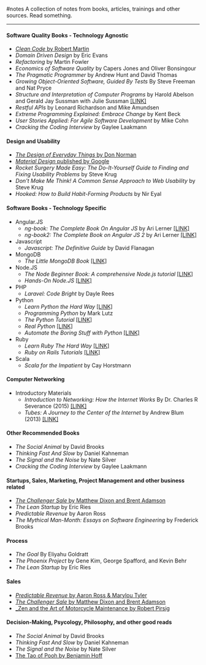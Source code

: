 #notes
A collection of notes from books, articles, trainings and other sources. Read something.
___

#### Software Quality Books - Technology Agnostic
* [_Clean Code_ by Robert Martin](/Clean-Code/main.md)
* _Domain Driven Design_ by Eric Evans
* _Refactoring_ by Martin Fowler
* _Economics of Software Quality_ by Capers Jones and Oliver Bonsingour
* _The Pragmatic Programmer_ by Andrew Hunt and David Thomas
* _Growing Object-Oriented Software, Guided By Tests_ By Steve Freeman and Nat Pryce
* _Structure and Interpretation of Computer Programs_ by Harold Abelson and Gerald Jay Sussman with Julie Sussman [[LINK]](http://mitpress.mit.edu/sicp/full-text/book/book.html)
* _Restful APIs_ by Leonard Richardson and Mike Amundsen
* _Extreme Programming Explained: Embrace Change_ by Kent Beck
* _User Stories Applied: For Agile Software Development_ by Mike Cohn
* _Cracking the Coding Interview_ by Gaylee Laakmann

#### Design and Usability
* [_The Design of Everyday Things_ by Don Norman](DOET/main.md)
* [_Material Design_ published by Google](Material-Design/main.md)
* _Rocket Surgery Made Easy: The Do-It-Yourself Guide to Finding and Fixing Usability Problems_ by Steve Krug
* _Don't Make Me Think! A Common Sense Approach to Web Usability_ by Steve Krug
* _Hooked: How to Build Habit-Forming Products_ by Nir Eyal


#### Software Books - Technology Specific
* Angular.JS
	* _ng-book: The Complete Book On Angular JS_ by Ari Lerner [[LINK]](https://www.ng-book.com/)
	* _ng-book2: The Complete Book on Angular JS 2_ by Ari Lerner [[LINK]](https://www.ng-book.com/2/)
* Javascript
	* _Javascript: The Definitive Guide_ by David Flanagan
* MongoDB
	* _The Little MongoDB Book_ [[LINK]](http://openmymind.net/mongodb.pdf)
* Node.JS
	* _The Node Beginner Book: A comprehensive Node.js tutorial_ [[LINK]](https://leanpub.com/nodebeginner)
	* _Hands-On Node.JS_ [[LINK]](https://leanpub.com/hands-on-nodejs)
* PHP
	* _Laravel: Code Bright_ by Dayle Rees
* Python
	* _Learn Python the Hard Way_ [[LINK]](http://learnpythonthehardway.org/)
	* _Programming Python_ by Mark Lutz
	* _The Python Tutorial_ [[LINK]](https://leanpub.com/python-tutorial-27)
	* _Real Python_ [[LINK]](https://realpython.com/)
	* _Automate the Boring Stuff with Python_ [[LINK]](https://automatetheboringstuff.com/)
* Ruby
	* _Learn Ruby The Hard Way_ [[LINK]](http://learncodethehardway.org/ruby/)
	* _Ruby on Rails Tutorials_ [[LINK]](https://www.railstutorial.org/)
* Scala
	* _Scala for the Impatient_ by Cay Horstmann
	
#### Computer Networking
* Introductory Materials
	* _Introduction to Networking: How the Internet Works_ By Dr. Charles R Severance (2015) [[LINK]](http://do1.dr-chuck.net/net-intro/EN_us/net-intro.pdf)
	* _Tubes: A Journey to the Center of the Internet_ by Andrew Blum (2013) [[LINK]](https://www.amazon.com/Tubes-Journey-Internet-Andrew-Blum/dp/0061994952)

#### Other Recommended Books
* _The Social Animal_ by David Brooks
* _Thinking Fast And Slow_ by Daniel Kahneman
* _The Signal and the Noise_ by Nate Silver
* _Cracking the Coding Interview_ by Gaylee Laakmann

#### Startups, Sales, Marketing, Project Management and other business related
* [_The Challenger Sale_ by Matthew Dixon and Brent Adamson](Challenger-Sale/main.md)
* _The Lean Startup_ by Eric Ries
* _Predictable Revenue_ by Aaron Ross
* _The Mythical Man-Month: Essays on Software Engineering_ by Frederick Brooks

#### Process
* _The Goal_ By Eliyahu Goldratt
* _The Phoenix Project_ by Gene Kim, George Spafford, and Kevin Behr
* _The Lean Startup_ by Eric Ries

#### Sales
* [_Predictable Revenue_ by Aaron Ross & Marylou Tyler](Predictable-Revenue/main.md)
* [_The Challenger Sale_ by Matthew Dixon and Brent Adamson](Challenger-Sale/main.md)
* [_Zen and the Art of Motorcycle Maintenance by Robert Pirsig](Zen-And-Motorcycle-Maintenance/main.md)

#### Decision-Making, Psycology, Philosophy, and other good reads
* _The Social Animal_ by David Brooks
* _Thinking Fast And Slow_ by Daniel Kahneman
* _The Signal and the Noise_ by Nate Silver
* [The Tao of Pooh by Benjamin Hoff](TOP/main.md)
